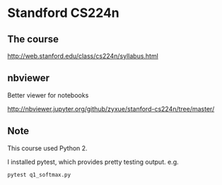 # Standford CS224n

## The course 

http://web.stanford.edu/class/cs224n/syllabus.html


## nbviewer

Better viewer for notebooks

http://nbviewer.jupyter.org/github/zyxue/stanford-cs224n/tree/master/


## Note

This course used Python 2.

I installed pytest, which provides pretty testing output. e.g.

```
pytest q1_softmax.py
```
